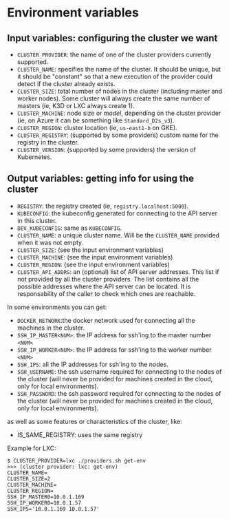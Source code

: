 # Environment variables

## Input variables: configuring the cluster we want

* `CLUSTER_PROVIDER`: the name of one of the cluster providers currently supported.
* `CLUSTER_NAME`: specifies the name of the cluster. It should be unique, but it should
  be "constant" so that a new execution of the provider could detect if the cluster
  already exists.
* `CLUSTER_SIZE`: total number of nodes in the cluster (including master and worker nodes).
  Some cluster will always create the same number of masters (ie, K3D or LXC always create 1).
* `CLUSTER_MACHINE`: node size or _model_, depending on the cluster provider
  (ie, on Azure it can be something like `Standard_D2s_v3`).
* `CLUSTER_REGION`: cluster location (ie, `us-east1-b` on GKE).
* `CLUSTER_REGISTRY`: (supported by some providers) custom name for the registry in the cluster.
* `CLUSTER_VERSION`: (supported by some providers) the version of Kubernetes.


## Output variables: getting info for using the cluster

* `REGISTRY`: the registry created (ie, `registry.localhost:5000`).
* `KUBECONFIG`: the kubeconfig generated for connecting to the API server in this cluster.
* `DEV_KUBECONFIG`: same as `KUBECONFIG`.
* `CLUSTER_NAME`: a unique cluster name. Will be the `CLUSTER_NAME` provided when it was not empty.
* `CLUSTER_SIZE`: (see the input environment variables)
* `CLUSTER_MACHINE`: (see the input environment variables)
* `CLUSTER_REGION`: (see the input environment variables)
* `CLUSTER_API_ADDRS`: an (optional) list of API server addresses. This list if
  not provided by all the cluster providers. The list contains all the possible
  addresses where the API server can be located. It is responsability of the caller
  to check which ones are reachable.

In some environments you can get:

* `DOCKER_NETWORK`:the docker network used for connecting all the machines in the cluster.
* `SSH_IP_MASTER<NUM>`: the IP address for ssh'ing to the master number `<NUM>`
* `SSH_IP_WORKER<NUM>`: the IP address for ssh'ing to the worker number `<NUM>`
* `SSH_IPS`: all the IP addresses for ssh'ing to the nodes.
* `SSH_USERNAME`: the ssh username required for connecting to the nodes of the cluster
  (will never be provided for machines created in the cloud, only for local environments).
* `SSH_PASSWORD`: the ssh password required for connecting to the nodes of the cluster
  (will never be provided for machines created in the cloud, only for local environments).

as well as some features or characteristics of the cluster, like:

* IS_SAME_REGISTRY: uses the same registry

Example for LXC:

```console
$ CLUSTER_PROVIDER=lxc ./providers.sh get-env
>>> (cluster provider: lxc: get-env)
CLUSTER_NAME=
CLUSTER_SIZE=2
CLUSTER_MACHINE=
CLUSTER_REGION=
SSH_IP_MASTER0=10.0.1.169
SSH_IP_WORKER0=10.0.1.57
SSH_IPS='10.0.1.169 10.0.1.57'
```
